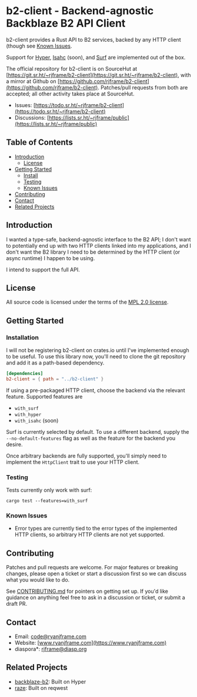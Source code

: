 # b2-client - Backend-agnostic Backblaze B2 API Client

b2-client provides a Rust API to B2 services, backed by any HTTP client (though
see [Known Issues](#known-issues).

Support for [Hyper](https://crates.io/crates/hyper),
[Isahc](https://crates.io/crates/isahc) (soon), and
[Surf](https://crates.io/crates/surf) are implemented out of the box.

The official repository for b2-client is on SourceHut at
[https://git.sr.ht/~rjframe/b2-client](https://git.sr.ht/~rjframe/b2-client),
with a mirror at Github on
[https://github.com/rjframe/b2-client](https://github.com/rjframe/b2-client).
Patches/pull requests from both are accepted; all other activity takes place at
SourceHut.

* Issues:
  [https://todo.sr.ht/~rjframe/b2-client](https://todo.sr.ht/~rjframe/b2-client)
* Discussions:
  [https://lists.sr.ht/~rjframe/public](https://lists.sr.ht/~rjframe/public)


## Table of Contents

* [Introduction](#introduction)
    * [License](#license)
* [Getting Started](#getting-started)
    * [Install](#installation)
    * [Testing](#testing)
    * [Known Issues](#known-issues)
* [Contributing](#contributing)
* [Contact](#contact)
* [Related Projects](#related-projects)


## Introduction

I wanted a type-safe, backend-agnostic interface to the B2 API; I don't want to
potentially end up with two HTTP clients linked into my applications, and I
don't want the B2 library I need to be determined by the HTTP client (or async
runtime) I happen to be using.

I intend to support the full API.


## License

All source code is licensed under the terms of the
[MPL 2.0 license](LICENSE.txt).


## Getting Started

### Installation

I will not be registering b2-client on crates.io until I've implemented enough
to be useful. To use this library now, you'll need to clone the git repository
and add it as a path-based dependency.

```toml
[dependencies]
b2-client = { path = "../b2-client" }
```

If using a pre-packaged HTTP client, choose the backend via the relevant
feature. Supported features are

* `with_surf`
* `with_hyper`
* `with_isahc` (soon)

Surf is currently selected by default. To use a different backend, supply the
`--no-default-features` flag as well as the feature for the backend you desire.

Once arbitrary backends are fully supported, you'll simply need to implement the
`HttpClient` trait to use your HTTP client.


### Testing

Tests currently only work with surf:

```
cargo test --features=with_surf
```


### Known Issues

* Error types are currently tied to the error types of the implemented HTTP
  clients, so arbitrary HTTP clients are not yet supported.


## Contributing

Patches and pull requests are welcome. For major features or breaking changes,
please open a ticket or start a discussion first so we can discuss what you
would like to do.

See [CONTRIBUTING.md](CONTRIBUTING.md) for pointers on getting set up. If you'd
like guidance on anything feel free to ask in a discussion or ticket, or submit
a draft PR.


## Contact

- Email: code@ryanjframe.com
- Website: [www.ryanjframe.com](https://www.ryanjframe.com)
- diaspora*: rjframe@diasp.org


## Related Projects

* [backblaze-b2](https://crates.io/crates/backblaze-b2): Built on Hyper
* [raze](https://crates.io/crates/raze): Built on reqwest
